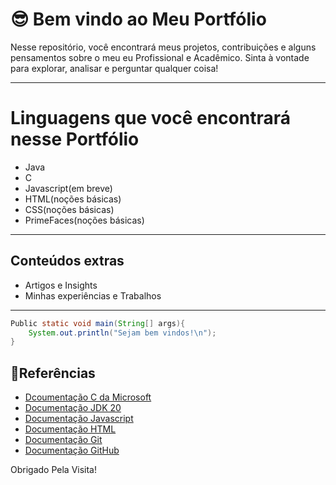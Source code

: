 
# 😎 Bem vindo ao Meu Portfólio

Nesse repositório, você encontrará meus projetos, contribuições e alguns pensamentos sobre o meu eu Profissional e Acadêmico. Sinta à vontade para explorar, analisar e perguntar qualquer coisa!

---

# Linguagens que você encontrará nesse Portfólio
- Java
- C 
- Javascript(em breve)
- HTML(noções básicas)
- CSS(noções básicas)
- PrimeFaces(noções básicas)

---

## Conteúdos extras
- Artigos e Insights
- Minhas experiências e Trabalhos

---

```java
Public static void main(String[] args){
    System.out.println("Sejam bem vindos!\n");
}
```

## 🔎Referências 
- [Dcoumentação C da Microsoft](https://learn.microsoft.com/pt-br/cpp/c-language/?view=msvc-170)
- [Documentação JDK 20](https://docs.oracle.com/en/java/javase/20/)
- [Documentação Javascript](https://developer.mozilla.org/pt-BR/docs/Web/JavaScript)
- [Documentação HTML](https://developer.mozilla.org/pt-BR/docs/Web/HTML)
- [Documentação Git](https://www.git-scm.com/doc)
- [Documentação GitHub](https://docs.github.com/)


Obrigado Pela Visita!
